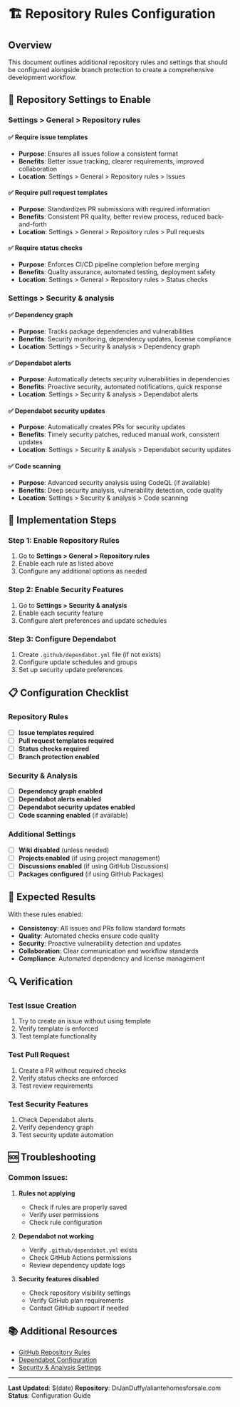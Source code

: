 # 🏗️ Repository Rules Configuration

## Overview
This document outlines additional repository rules and settings that should be configured alongside branch protection to create a comprehensive development workflow.

## 🔧 Repository Settings to Enable

### **Settings > General > Repository rules**

#### ✅ **Require issue templates**
- **Purpose**: Ensures all issues follow a consistent format
- **Benefits**: Better issue tracking, clearer requirements, improved collaboration
- **Location**: Settings > General > Repository rules > Issues

#### ✅ **Require pull request templates**
- **Purpose**: Standardizes PR submissions with required information
- **Benefits**: Consistent PR quality, better review process, reduced back-and-forth
- **Location**: Settings > General > Repository rules > Pull requests

#### ✅ **Require status checks**
- **Purpose**: Enforces CI/CD pipeline completion before merging
- **Benefits**: Quality assurance, automated testing, deployment safety
- **Location**: Settings > General > Repository rules > Status checks

### **Settings > Security & analysis**

#### ✅ **Dependency graph**
- **Purpose**: Tracks package dependencies and vulnerabilities
- **Benefits**: Security monitoring, dependency updates, license compliance
- **Location**: Settings > Security & analysis > Dependency graph

#### ✅ **Dependabot alerts**
- **Purpose**: Automatically detects security vulnerabilities in dependencies
- **Benefits**: Proactive security, automated notifications, quick response
- **Location**: Settings > Security & analysis > Dependabot alerts

#### ✅ **Dependabot security updates**
- **Purpose**: Automatically creates PRs for security updates
- **Benefits**: Timely security patches, reduced manual work, consistent updates
- **Location**: Settings > Security & analysis > Dependabot security updates

#### ✅ **Code scanning**
- **Purpose**: Advanced security analysis using CodeQL (if available)
- **Benefits**: Deep security analysis, vulnerability detection, code quality
- **Location**: Settings > Security & analysis > Code scanning

## 🚀 Implementation Steps

### **Step 1: Enable Repository Rules**
1. Go to **Settings > General > Repository rules**
2. Enable each rule as listed above
3. Configure any additional options as needed

### **Step 2: Enable Security Features**
1. Go to **Settings > Security & analysis**
2. Enable each security feature
3. Configure alert preferences and update schedules

### **Step 3: Configure Dependabot**
1. Create `.github/dependabot.yml` file (if not exists)
2. Configure update schedules and groups
3. Set up security update preferences

## 📋 Configuration Checklist

### **Repository Rules**
- [ ] **Issue templates required**
- [ ] **Pull request templates required**
- [ ] **Status checks required**
- [ ] **Branch protection enabled**

### **Security & Analysis**
- [ ] **Dependency graph enabled**
- [ ] **Dependabot alerts enabled**
- [ ] **Dependabot security updates enabled**
- [ ] **Code scanning enabled** (if available)

### **Additional Settings**
- [ ] **Wiki disabled** (unless needed)
- [ ] **Projects enabled** (if using project management)
- [ ] **Discussions enabled** (if using GitHub Discussions)
- [ ] **Packages configured** (if using GitHub Packages)

## 🎯 Expected Results

With these rules enabled:

- **Consistency**: All issues and PRs follow standard formats
- **Quality**: Automated checks ensure code quality
- **Security**: Proactive vulnerability detection and updates
- **Collaboration**: Clear communication and workflow standards
- **Compliance**: Automated dependency and license management

## 🔍 Verification

### **Test Issue Creation**
1. Try to create an issue without using template
2. Verify template is enforced
3. Test template functionality

### **Test Pull Request**
1. Create a PR without required checks
2. Verify status checks are enforced
3. Test review requirements

### **Test Security Features**
1. Check Dependabot alerts
2. Verify dependency graph
3. Test security update automation

## 🆘 Troubleshooting

### **Common Issues:**

1. **Rules not applying**
   - Check if rules are properly saved
   - Verify user permissions
   - Check rule configuration

2. **Dependabot not working**
   - Verify `.github/dependabot.yml` exists
   - Check GitHub Actions permissions
   - Review dependency update logs

3. **Security features disabled**
   - Check repository visibility settings
   - Verify GitHub plan requirements
   - Contact GitHub support if needed

## 📚 Additional Resources

- [GitHub Repository Rules](https://docs.github.com/en/repositories/managing-your-repositorys-settings-and-features/customizing-your-repository/about-repository-rules)
- [Dependabot Configuration](https://docs.github.com/en/code-security/dependabot/dependabot-version-updates/configuration-options-for-dependabot-version-updates)
- [Security & Analysis Settings](https://docs.github.com/en/repositories/managing-your-repositorys-settings-and-features/customizing-your-repository/about-repository-rules)

---

**Last Updated**: $(date)
**Repository**: DrJanDuffy/aliantehomesforsale.com
**Status**: Configuration Guide
